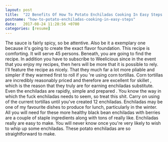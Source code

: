 ```yaml
---
layout: post
title:  "22 Benefits Of How To Potato Enchiladas Cooking In Easy Steps That May Change Your Perspective"
postname: "how-to-potato-enchiladas-cooking-in-easy-steps"
date:   2017-08-24 11:28:56 +0700
categories: [resume]
---
```

The sauce is fairly spicy, so be attentive. Also be it a exemplary one because it's going to create the exact flavor foundation. This recipe is comforting. It will serve 45 persons. Beneath, you are going to find the recipe. In addition you have to subscribe to Weelicious since in the event that you enjoy my recipes, then hers will be more that it is possible to rely. I'll feature the recipe as nicely. That they much far a lot more pliable and simpler if they warmed first to roll if you 're using corn tortillas. Corn tortillas are incredibly reasonably priced and therefore are excellent for skillet , which is the reason that they truly are for earning enchiladas substitute. Even the enchiladas are rapidly, simple and prepared . You know the way in which the fuck enchiladas needs to seem, so treat this shit. Carry on using of the current tortillas until you've created 12 enchiladas. Enchiladas may be one of my favourite dishes to produce for lunch, particularly in the winter. All you will need for these more healthy black bean enchiladas with berries are a couple of staple ingredients along with tons of really like. Enchiladas really are easy to make. You will never know once you're very likely to wish to whip up some enchiladas. These potato enchiladas are so straightforward to make.
